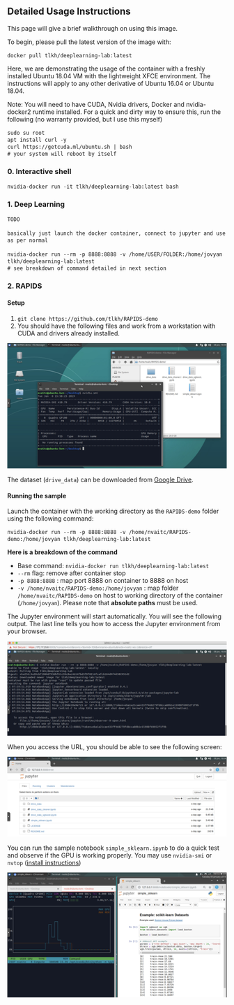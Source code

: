 ## Detailed Usage Instructions

This page will give a brief walkthrough on using this image.

To begin, please pull the latest version of the image with:

```
docker pull tlkh/deeplearning-lab:latest
```

Here, we are demonstrating the usage of the container with a freshly installed Ubuntu 18.04 VM with the lightweight XFCE environment. The instructions will apply to any other derivative of Ubuntu 16.04 or Ubuntu 18.04.

Note: You will need to have CUDA, Nvidia drivers, Docker and nvidia-docker2 runtime installed. For a quick and dirty way to ensure this, run the following (no warranty provided, but I use this myself)

```
sudo su root
apt install curl -y
curl https://getcuda.ml/ubuntu.sh | bash
# your system will reboot by itself
```

### 0. Interactive shell

```
nvidia-docker run -it tlkh/deeplearning-lab:latest bash
```

### 1. Deep Learning

```
TODO

basically just launch the docker container, connect to jupyter and use as per normal

nvidia-docker run --rm -p 8888:8888 -v /home/USER/FOLDER:/home/jovyan tlkh/deeplearning-lab:latest
# see breakdown of command detailed in next section
```

### 2. RAPIDS

#### Setup

1. `git clone https://github.com/tlkh/RAPIDS-demo`
2. You should have the following files and work from a workstation with CUDA and drivers already installed.

![starting](images/start.jpg)

The dataset (`drive_data`) can be downloaded from [Google Drive](https://drive.google.com/file/d/1VFyqGKVVI4t15Xp9zdFdk7068IZYxn84/view?usp=sharing).

#### Running the sample

Launch the container with the working directory as the `RAPIDS-demo` folder using the following command:

```
nvidia-docker run --rm -p 8888:8888 -v /home/nvaitc/RAPIDS-demo:/home/jovyan tlkh/deeplearning-lab:latest
```

**Here is a breakdown of the command**

* Base command: `nvidia-docker run tlkh/deeplearning-lab:latest`
* `--rm` flag: remove after container stop
* `-p 8888:8888` : map port 8888 on container to 8888 on host
* `-v /home/nvaitc/RAPIDS-demo:/home/jovyan` : map folder `/home/nvaitc/RAPIDS-demo` on host to working directory of the container (`/home/jovyan`). Please note that **absolute paths** must be used.

The Jupyter environment will start automatically. You will see the following output. The last line tells you how to access the Jupyter environment from your browser.

![docker run](images/docker_run.jpg)

When you access the URL, you should be able to see the following screen:

![](images/jupyter.jpg)

You can run the sample notebook `simple_sklearn.ipynb` to do a quick test and observe if the GPU is working properly. You may use `nvidia-smi` or `nvtop` ([install instructions](https://github.com/Syllo/nvtop/blob/master/README.markdown))

![](images/run_jupyter.jpg)
